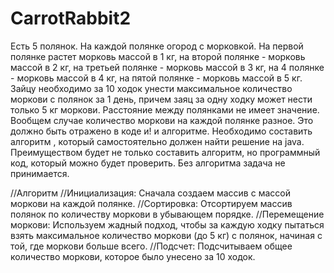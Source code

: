 # CarrotRabbit2

Есть 5 полянок. На каждой полянке огород с морковкой. На первой полянке растет морковь массой в 1 кг, на второй полянке - морковь массой в 2 кг, на третьей полянке - морковь массой в 3 кг, на 4 полянке - морковь массой в 4 кг, на пятой полянке - морковь массой в 5 кг. Зайцу необходимо за 10 ходок унести максимальное количество моркови с полянок за 1 день, причем заяц за одну ходку может нести только 5 кг моркови. Расстояние между полянками не имеет значение. Вообщем случае количество моркови на каждой полянке разное. Это должно быть отражено в коде и!
 и алгоритме. Необходимо составить алгоритм , который самостоятельно должен найти решение на java. Преимуществом будет не только составить алгоритм, но программный код, который можно будет проверить. Без алгоритма задача не принимается.


 //Алгоритм
//Инициализация: Сначала создаем массив с массой моркови на каждой полянке.
//Сортировка: Отсортируем массив полянок по количеству моркови в убывающем порядке.
//Перемещение моркови: Используем жадный подход, чтобы за каждую ходку пытаться взять максимальное количество моркови (до 5 кг) с полянок, начиная с той, где моркови больше всего.
//Подсчет: Подсчитываем общее количество моркови, которое было унесено за 10 ходок.
